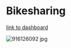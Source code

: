 # Bikesharing

[link to dashboard](https://public.tableau.com/app/profile/njeri.olatunji/viz/CitibikeStory_16546667101790/Story1?publish=yes)

![916126092 jpg](https://user-images.githubusercontent.com/96552268/172540439-463b2923-dabf-4197-851c-3fa41d3b831a.jpg)
